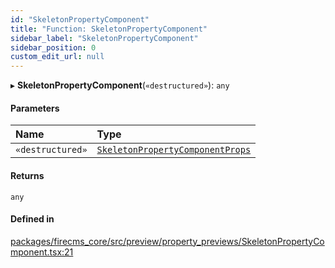 ```yaml
---
id: "SkeletonPropertyComponent"
title: "Function: SkeletonPropertyComponent"
sidebar_label: "SkeletonPropertyComponent"
sidebar_position: 0
custom_edit_url: null
---
```


▸ **SkeletonPropertyComponent**(`«destructured»`): `any`

#### Parameters

| Name | Type |
| :------ | :------ |
| `«destructured»` | [`SkeletonPropertyComponentProps`](../interfaces/SkeletonPropertyComponentProps.md) |

#### Returns

`any`

#### Defined in

[packages/firecms_core/src/preview/property_previews/SkeletonPropertyComponent.tsx:21](https://github.com/FireCMSco/firecms/blob/d45f3739/packages/firecms_core/src/preview/property_previews/SkeletonPropertyComponent.tsx#L21)
